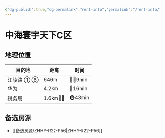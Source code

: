 ```yaml
---
{"dg-publish":true,"dg-permalink":"rent-info","permalink":"/rent-info/"}
---
```



# 中海寰宇天下C区

## 地理位置

| 目的地     | 距离       | 时间      |
| ---------- | ---------- | --------- |
| 江陵路 ① ⑥ | 646m       | 🚶‍♂️9min |
| 华为       | 4.2km      | 🛵16min   |
| 税务局     | 1.6km🚶‍♂️ | 🚇43min   |

## 备选房源

- [[备选房源/ZHHY-R22-P56\|ZHHY-R22-P56]]




